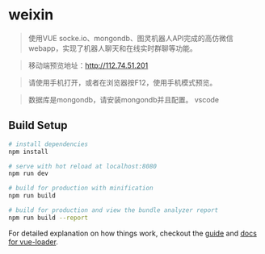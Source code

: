 # weixin

> 使用VUE socke.io、mongondb、图灵机器人API完成的高仿微信webapp，实现了机器人聊天和在线实时群聊等功能。

> 移动端预览地址：http://112.74.51.201

> 请使用手机打开，或者在浏览器按F12，使用手机模式预览。

> 数据库是mongondb，请安装mongondb并且配置。
> vscode

## Build Setup

``` bash
# install dependencies
npm install

# serve with hot reload at localhost:8080
npm run dev

# build for production with minification
npm run build

# build for production and view the bundle analyzer report
npm run build --report
```

For detailed explanation on how things work, checkout the [guide](http://vuejs-templates.github.io/webpack/) and [docs for vue-loader](http://vuejs.github.io/vue-loader).
